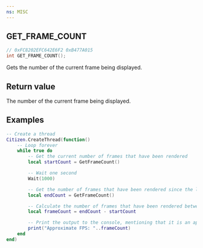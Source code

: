 ```yaml
---
ns: MISC
---
```

## GET_FRAME_COUNT

```c
// 0xFC8202EFC642E6F2 0xB477A015
int GET_FRAME_COUNT();
```

Gets the number of the current frame being displayed.

## Return value
The number of the current frame being displayed.

## Examples
```lua
-- Create a thread
Citizen.CreateThread(function()
    -- Loop forever
    while true do
        -- Get the current number of frames that have been rendered
        local startCount = GetFrameCount()

        -- Wait one second
        Wait(1000)

        -- Get the number of frames that have been rendered since the last time we checked
        local endCount = GetFrameCount()

        -- Calculate the number of frames that have been rendered between the start and end counts
        local frameCount = endCount - startCount

        -- Print the output to the console, mentioning that it is an approximate value
        print("Approximate FPS: "..frameCount)
    end
end)
```
